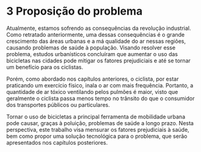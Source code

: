 # 3 Proposição do problema

Atualmente, estamos sofrendo as consequências da revolução industrial. Como retratado anteriormente, uma dessas consequências é o grande crescimento das áreas urbanas e a má qualidade do ar nessas regiões, causando problemas de saúde à população. Visando resolver esse problema, estudos urbanísticos concluíram que aumentar o uso das bicicletas nas cidades pode mitigar os fatores prejudiciais e até se tornar um benefício para os ciclistas. 

Porém, como abordado nos capítulos anteriores, o ciclista, por estar praticando um exercício físico, inala o ar com mais frequência. Portanto, a quantidade de ar tóxico ventilando pelos pulmões é maior, visto que geralmente o ciclista passa menos tempo no trânsito do que o consumidor dos transportes públicos ou particulares.

Tornar o uso de bicicletas a principal ferramenta de mobilidade urbana pode causar, graças à poluição, problemas de saúde a longo prazo. Nesta perspectiva, este trabalho visa mensurar os fatores prejudiciais à saúde, bem como propor uma solução tecnológica para o problema,  que serão apresentados nos capítulos posteriores. 
